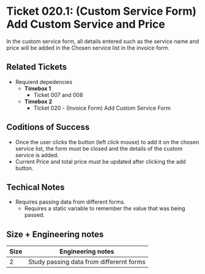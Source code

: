 Ticket 020.1: (Custom Service Form) Add Custom Service and Price
=======================

In the custom service form, all details entered such as the service name and price will be added in the Chosen service list in the invoice form.

Related Tickets
---------------
* Requierd depedencies
    * **Timebox 1**
        * Ticket 007 and 008
    * **Timebox 2**
        * Ticket 020 - (Invoice Form) Add Custom Service Form

Coditions of Success
--------------------
* Once the user clicks the button (left click mouse) to add it on the chosen service list, the form must be closed and the details of the custom service is added. 
* Current Price and total price must be updated after clicking the add button.

Techical Notes
--------------
* Requires passing data from different forms.
    * Requires a static variable to remember the value that was being passed. 

Size + Engineering notes
----------------------
| Size | Engineering notes | 
| -------- | -------- |
|  2  | Study passing data from differernt forms | 
